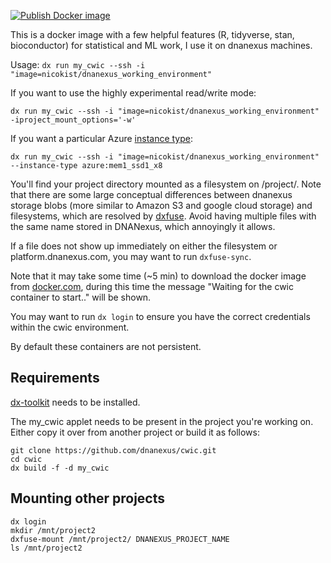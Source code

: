 [![Publish Docker image](https://github.com/nicokist/dnanexus_working_environment/actions/workflows/docker-image.yml/badge.svg)](https://github.com/nicokist/dnanexus_working_environment/actions/workflows/docker-image.yml)

This is a docker image with a few helpful features (R, tidyverse, stan, bioconductor) for statistical and ML work, I use it on dnanexus machines.

Usage: 
`dx run my_cwic --ssh -i "image=nicokist/dnanexus_working_environment"`

If you want to use the highly experimental read/write mode:

`dx run my_cwic --ssh -i "image=nicokist/dnanexus_working_environment" -iproject_mount_options='-w'`

If you want a particular Azure [instance type](https://documentation.dnanexus.com/developer/api/running-analyses/instance-types):

`dx run my_cwic --ssh -i "image=nicokist/dnanexus_working_environment" --instance-type azure:mem1_ssd1_x8`

You'll find your project directory mounted as a filesystem on /project/. Note that there are some large conceptual differences between dnanexus storage blobs (more similar to Amazon S3 and google cloud storage) and filesystems, which are resolved by [dxfuse](https://github.com/dnanexus/dxfuse). Avoid having multiple files with the same name stored in DNANexus, which annoyingly it allows.

If a file does not show up immediately on either the filesystem or platform.dnanexus.com, you may want to run `dxfuse-sync`.

Note that it may take some time (~5 min) to download the docker image from [docker.com](https://hub.docker.com/repository/docker/nicokist/dnanexus_working_environment), during this time the message "Waiting for the cwic container to start.." will be shown.

You may want to run `dx login` to ensure you have the correct credentials within the cwic environment.

By default these containers are not persistent.



## Requirements
[dx-toolkit](https://github.com/dnanexus/dx-toolkit) needs to be installed.

The my_cwic applet needs to be present in the project you're working on. Either copy it over from another project or build it as follows:

```
git clone https://github.com/dnanexus/cwic.git
cd cwic
dx build -f -d my_cwic
```
## Mounting other projects

```
dx login
mkdir /mnt/project2
dxfuse-mount /mnt/project2/ DNANEXUS_PROJECT_NAME
ls /mnt/project2
```
